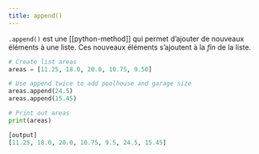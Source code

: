 ```yaml
---
title: append()
---
```


`.append()` est une [[python-method]] qui permet d’ajouter de nouveaux éléments
à une liste. Ces nouveaux éléments s’ajoutent à la _fin_ de la liste.

```python
# Create list areas
areas = [11.25, 18.0, 20.0, 10.75, 9.50]

# Use append twice to add poolhouse and garage size
areas.append(24.5)
areas.append(15.45)

# Print out areas
print(areas)
```

```python
[output]
[11.25, 18.0, 20.0, 10.75, 9.5, 24.5, 15.45]
```
